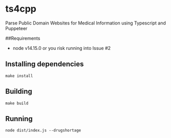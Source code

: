 # ts4cpp
Parse Public Domain Websites for Medical Information using Typescript and Puppeteer

##Requirements
* node v14.15.0 or you risk running into Issue #2

## Installing dependencies

```
make install
```

## Building

```
make build
```

## Running

```
node dist/index.js --drugshortage
```
